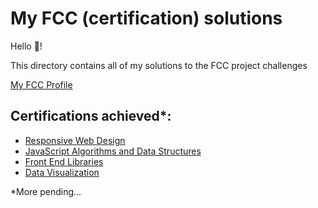 # My FCC (certification) solutions

Hello 👋!

This directory contains all of my solutions to the FCC project challenges

<a href="https://www.freecodecamp.org/j-v-a" target="_blank">My FCC Profile</a>

## Certifications achieved\*:

- <a href="https://www.freecodecamp.org/certification/j-v-a/responsive-web-design" target="blank">Responsive Web Design</a>
- <a href="https://www.freecodecamp.org/certification/j-v-a/javascript-algorithms-and-data-structures" target="blank">JavaScript Algorithms and Data Structures</a>
- <a href="https://www.freecodecamp.org/certification/j-v-a/front-end-libraries" target="blank">Front End Libraries</a>
- <a href="https://www.freecodecamp.org/certification/j-v-a/data-visualization" target="blank">Data Visualization</a>

\*More pending...
